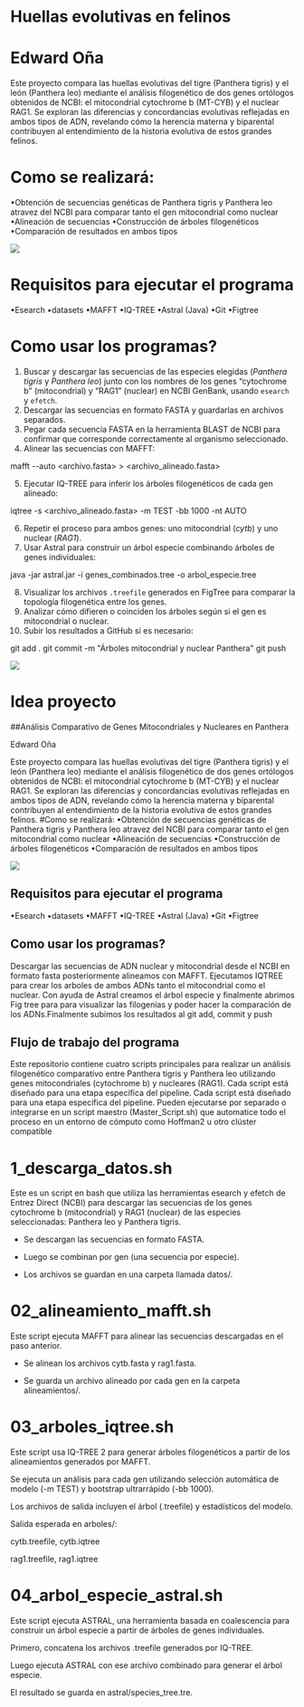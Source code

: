 
# Huellas evolutivas en felinos

# Edward Oña

Este proyecto compara las huellas evolutivas del tigre (Panthera tigris) y el león (Panthera leo) mediante el análisis filogenético de dos genes ortólogos obtenidos de NCBI:
el mitocondrial cytochrome b (MT-CYB) y el nuclear RAG1. Se exploran las diferencias y concordancias evolutivas reflejadas en ambos tipos de ADN, revelando cómo la herencia
materna y biparental contribuyen al entendimiento de la historia evolutiva de estos grandes felinos.
# Como se realizará:
•Obtención de secuencias genéticas de Panthera tigris y Panthera leo atravez del NCBI para comparar tanto el gen mitocondrial como nuclear
•Alineación de secuencias
•Construcción de árboles filogenéticos
•Comparación de resultados en ambos tipos

![ ](https://cdn.pixabay.com/photo/2018/01/09/10/56/animal-3071324_1280.jpg)

# Requisitos para ejecutar el programa
•Esearch
•datasets
•MAFFT
•IQ-TREE
•Astral (Java)
•Git
•Figtree

# Como usar los programas?
1. Buscar y descargar las secuencias de las especies elegidas (*Panthera tigris* y *Panthera leo*) junto con los nombres de los genes “cytochrome b” (mitocondrial) y “RAG1” (nuclear) en NCBI GenBank, usando `esearch` y `efetch`.
2. Descargar las secuencias en formato FASTA y guardarlas en archivos separados.
3. Pegar cada secuencia FASTA en la herramienta BLAST de NCBI para confirmar que corresponde correctamente al organismo seleccionado.
4. Alinear las secuencias con MAFFT:

mafft --auto <archivo.fasta> > <archivo_alineado.fasta>

5. Ejecutar IQ-TREE para inferir los árboles filogenéticos de cada gen alineado:

iqtree -s <archivo_alineado.fasta> -m TEST -bb 1000 -nt AUTO

6. Repetir el proceso para ambos genes: uno mitocondrial (*cytb*) y uno nuclear (*RAG1*).
7. Usar Astral para construir un árbol especie combinando árboles de genes individuales:

java -jar astral.jar -i genes_combinados.tree -o arbol_especie.tree

8. Visualizar los archivos `.treefile` generados en FigTree para comparar la topología filogenética entre los genes.
9. Analizar cómo difieren o coinciden los árboles según si el gen es mitocondrial o nuclear.
10. Subir los resultados a GitHub si es necesario:

git add .
git commit -m "Árboles mitocondrial y nuclear Panthera"
git push


![ ](https://www.petdarling.com/wp-content/uploads/2020/11/felinos-salvajes.jpg)

# Idea proyecto

##Análisis Comparativo de
Genes Mitocondriales  y Nucleares en Panthera

Edward Oña

Este proyecto compara las huellas evolutivas del tigre (Panthera tigris) y el león (Panthera leo) mediante el análisis filogenético de dos genes ortólogos obtenidos de NCBI:
el mitocondrial cytochrome b (MT-CYB) y el nuclear RAG1. Se exploran las diferencias y concordancias evolutivas reflejadas en ambos tipos de ADN, revelando cómo la herencia 
materna y biparental contribuyen al entendimiento de la historia evolutiva de estos grandes felinos.
#Como se realizará:
•Obtención de secuencias genéticas de Panthera tigris y Panthera leo atravez del NCBI para comparar tanto el gen mitocondrial como nuclear
•Alineación de secuencias
•Construcción de árboles filogenéticos
•Comparación de resultados en ambos tipos
 
![ ](https://cdn.pixabay.com/photo/2018/01/09/10/56/animal-3071324_1280.jpg)

## Requisitos para ejecutar el programa
•Esearch
•datasets
•MAFFT
•IQ-TREE
•Astral (Java)
•Git
•Figtree

## Como usar los programas? 
Descargar las secuencias de ADN nuclear y mitocondrial desde el NCBI en formato fasta posteriormente alineamos con MAFFT.
 Ejecutamos IQTREE para crear los arboles de ambos ADNs tanto el mitocondrial como el nuclear. 
Con ayuda de Astral creamos el árbol especie y finalmente abrimos Fig tree para para visualizar las filogenias y poder hacer
 la comparación de los ADNs.Finalmente subimos los resultados al git add, commit y push
## Flujo de trabajo del programa
Este repositorio contiene cuatro scripts principales para realizar un análisis filogenético comparativo
entre Panthera tigris y Panthera leo utilizando genes mitocondriales (cytochrome b)
y nucleares (RAG1). Cada script está diseñado para una etapa específica del pipeline.
Cada script está diseñado para una etapa específica del pipeline. Pueden ejecutarse por separado 
o integrarse en un script maestro (Master_Script.sh) que automatice todo el proceso en un entorno de cómputo como
 Hoffman2 u otro clúster compatible
# 1_descarga_datos.sh
Este es un script en bash que utiliza las herramientas esearch y efetch de Entrez Direct (NCBI) para descargar las secuencias 
de los genes cytochrome b (mitocondrial) y RAG1 (nuclear) de las especies seleccionadas: Panthera leo y Panthera tigris.

* Se descargan las secuencias en formato FASTA.

* Luego se combinan por gen (una secuencia por especie).

* Los archivos se guardan en una carpeta llamada datos/.
# 02_alineamiento_mafft.sh
Este script ejecuta MAFFT para alinear las secuencias descargadas en el paso anterior.

* Se alinean los archivos cytb.fasta y rag1.fasta.

* Se guarda un archivo alineado por cada gen en la carpeta alineamientos/.
# 03_arboles_iqtree.sh
Este script usa IQ-TREE 2 para generar árboles filogenéticos a partir de los alineamientos generados por MAFFT.

Se ejecuta un análisis para cada gen utilizando selección automática de modelo (-m TEST) y bootstrap ultrarrápido (-bb 1000).

Los archivos de salida incluyen el árbol (.treefile) y estadísticos del modelo.

Salida esperada en arboles/:

cytb.treefile, cytb.iqtree

rag1.treefile, rag1.iqtree
# 04_arbol_especie_astral.sh
Este script ejecuta ASTRAL, una herramienta basada en coalescencia para construir un árbol especie a partir de árboles de genes individuales.

Primero, concatena los archivos .treefile generados por IQ-TREE.

Luego ejecuta ASTRAL con ese archivo combinado para generar el árbol especie.

El resultado se guarda en astral/species_tree.tre.

